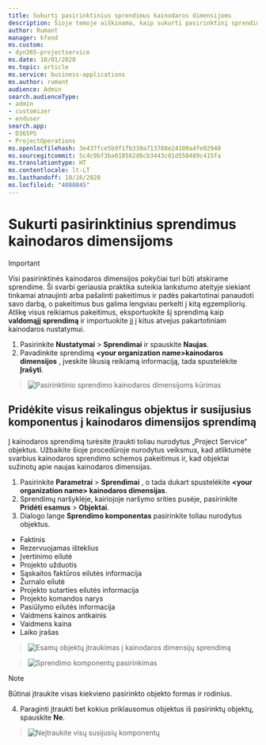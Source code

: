 ```yaml
---
title: Sukurti pasirinktinius sprendimus kainodaros dimensijoms
description: Šioje temoje aiškinama, kaip sukurti pasirinktinį sprendimą kuriant pasirinktines kainodaros dimensijas.
author: Rumant
manager: kfend
ms.custom:
- dyn365-projectservice
ms.date: 10/01/2020
ms.topic: article
ms.service: business-applications
ms.author: rumant
audience: Admin
search.audienceType:
- admin
- customizer
- enduser
search.app:
- D365PS
- ProjectOperations
ms.openlocfilehash: 3e437fce5b9f1fb330a713788e24100a4fe02948
ms.sourcegitcommit: 5c4c9bf3ba018562d6cb3443c01d550489c415fa
ms.translationtype: HT
ms.contentlocale: lt-LT
ms.lasthandoff: 10/16/2020
ms.locfileid: "4080845"
---
```

# <a name="create-custom-solutions-for-pricing-dimensions"></a>Sukurti pasirinktinius sprendimus kainodaros dimensijoms

> [!IMPORTANT]
> Visi pasirinktinės kainodaros dimensijos pokyčiai turi būti atskirame sprendime. Ši svarbi geriausia praktika suteikia lankstumo ateityje siekiant tinkamai atnaujinti arba pašalinti pakeitimus ir padės pakartotinai panaudoti savo darbą, o pakeitimus bus galima lengviau perkelti į kitą egzempliorių. Atlikę visus reikiamus pakeitimus, eksportuokite šį sprendimą kaip **valdomąjį sprendimą** ir importuokite jį į kitus atvejus pakartotiniam kainodaros nustatymui.

1. Pasirinkite **Nustatymai** > **Sprendimai** ir spauskite **Naujas**. 
2. Pavadinkite sprendimą **\<your organization name>kainodaros dimensijos** , įveskite likusią reikiamą informaciją, tada spustelėkite **Įrašyti**.

> ![Pasirinktinio sprendimo kainodaros dimensijoms kūrimas](media/Creation-of-custom-pricing-dimension-solution.PNG)
  
## <a name="add-all-required-entities-and-related-components-to-the-pricing-dimension-solution"></a>Pridėkite visus reikalingus objektus ir susijusius komponentus į kainodaros dimensijos sprendimą
Į kainodaros sprendimą turėsite įtraukti toliau nurodytus „Project Service“ objektus. Užbaikite šioje procedūroje nurodytus veiksmus, kad atliktumėte svarbius kainodaros sprendimo schemos pakeitimus ir, kad objektai sužinotų apie naujas kainodaros dimensijas.

1. Pasirinkite **Parametrai** > **Sprendimai** , o tada dukart spustelėkite **\<your organization name> kainodaros dimensijas**. 
2. Sprendimų naršyklėje, kairiojoje naršymo srities pusėje, pasirinkite **Pridėti esamus** > **Objektai**.
3. Dialogo lange **Sprendimo komponentas** pasirinkite toliau nurodytus objektus.

- Faktinis
- Rezervuojamas išteklius
- Įvertinimo eilutė
- Projekto užduotis
- Sąskaitos faktūros eilutės informacija
- Žurnalo eilutė
- Projekto sutarties eilutės informacija
- Projekto komandos narys
- Pasiūlymo eilutės informacija
- Vaidmens kainos antkainis
- Vaidmens kaina 
- Laiko įrašas 

> ![Esamų objektų įtraukimas į kainodaros dimensijų sprendimą](media/Existing-entities-to-PD-solution.png)

> ![Sprendimo komponentų pasirinkimas](media/Dimension-Components.png)

> [!NOTE]
> Būtinai įtraukite visas kiekvieno pasirinkto objekto formas ir rodinius.

4. Paraginti įtraukti bet kokius priklausomus objektus iš pasirinktų objektų, spauskite **Ne**.

> ![Neįtraukite visų susijusių komponentų](media/Do-not-include-required.png)


